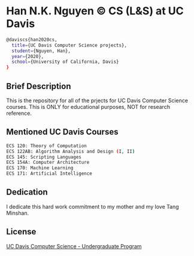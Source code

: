 # Han N.K. Nguyen © CS (L&S) at UC Davis

```bash 
@daviscs{han2020cs,
  title={UC Davis Computer Science projects},
  student={Nguyen, Han},
  year={2020},
  school={University of California, Davis}
}
```

## Brief Description
This is the repository for all of the prjects for UC Davis Computer Science courses. This is ONLY for educational purposes, NOT for research reference. 

## Mentioned UC Davis Courses
```bash
ECS 120: Theory of Computation
ECS 122AB: Algorithm Analysis and Design (I, II)
ECS 145: Scripting Languages
ECS 154A: Computer Architecture
ECS 170: Machine Learning
ECS 171: Artificial Intelligence
```
## Dedication 
I dedicate this hard work commitment to my mother and my love Tang Minshan.

## License
[UC Davis Computer Science - Undergraduate Program](https://www.cs.ucdavis.edu/undergraduate/)
